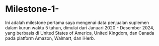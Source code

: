# Milestone-1-
Ini adalah milestone pertama saya mengenai data penjualan suplemen dalam kurun waktu 5 tahun, dimulai dari Januari 2020 - Desember 2024, yang berbasis di United States of America, United Kingdom, dan Canada pada platform Amazon, Walmart, dan iHerb.
